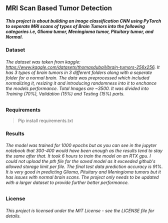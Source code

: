 ## MRI Scan Based Tumor Detection
##### This project is about building an image classification CNN using PyTorch to seperate MRI scans of types of Brain Tumors into the following categories i.e, Glioma tumor, Meningioma tumor, Pituitary tumor, _and Normal_.

### Dataset
###### The dataset was taken from kaggle: https://www.kaggle.com/datasets/thomasdubail/brain-tumors-256x256. It has 3 types of brain tumors in 3 different folders along with a seperate folder for a _normal_ brain. The data was preprocessed which included normalizing it, resizing it and introducing randomness into it to enchance the models performance. Total Images are ~3500. It was divided into Training (70%), Validation (15%) and Testing (15%) parts.

### Requirements
  >Pip install requirements.txt

### Results
###### The model was trained for 1000 epochs but as you can see in the jupyter notebook that 300-400 would have been enough as the results tend to stay the same after that. It took 6 hours to train the model on an _RTX_ gpu. I could not upload the pth file for the saved model as it exceeded github's allowed storage limit per file. The final test data prediction accuracy is 91%. It is very good in predicting Glioma, Pituitary and Meningioma tumors but it has issues with normal brain scans. The project only needs to be updated with a larger dataset to provide further better performance. 


### License
###### This project is licensed under the MIT License - see the LICENSE file for details.

